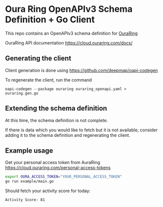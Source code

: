 # Oura Ring OpenAPIv3 Schema Definition + Go Client
This repo contains an OpenAPIv3 schema definition for [OuraRing](https://ouraring.com/)

OuraRing API documentation https://cloud.ouraring.com/docs/

## Generating the client
Client generation is done using https://github.com/deepmap/oapi-codegen

To regenerate the client, run the command
```
oapi-codegen --package ouraring ouraring_openapi.yaml > ouraring.gen.go
```

## Extending the schema definition
At this time, the schema definition is not complete. 

If there is data which you would like to fetch but it is not available, consider adding it to the schema definition
and regenerating the client.

## Example usage
Get your personal access token from AuraRing
https://cloud.ouraring.com/personal-access-tokens

```bash
export OURA_ACCESS_TOKEN="YOUR_PERSONAL_ACCESS_TOKEN"
go run example/main.go
```

Should fetch your activity score for today:
```
Activity Score: 81
```
